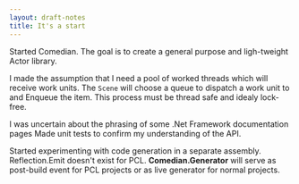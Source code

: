 ```yaml
---
layout: draft-notes
title: It's a start
---
```


Started Comedian. The goal is to create a general purpose and ligh-tweight Actor library.

I made the assumption that I need a pool of worked threads which will receive work units.
The `Scene` will choose a queue to dispatch a work unit to and Enqueue the item.
This process must be thread safe and idealy lock-free.

I was uncertain about the phrasing of some .Net Framework documentation pages
Made unit tests to confirm my understanding of the API.

Started experimenting with code generation in a separate assembly.
Reflection.Emit doesn't exist for PCL.
**Comedian.Generator** will serve as post-build event for PCL projects or as live generator for normal projects.